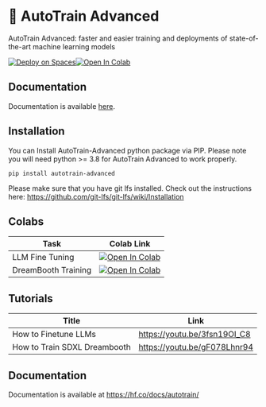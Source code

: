 # 🤗 AutoTrain Advanced

AutoTrain Advanced: faster and easier training and deployments of state-of-the-art machine learning models

[![Deploy on Spaces](https://huggingface.co/datasets/huggingface/badges/resolve/main/deploy-on-spaces-lg.svg)](https://huggingface.co/new-space?template=autotrain-projects/autotrain-advanced)[![Open In Colab](https://colab.research.google.com/assets/colab-badge.svg)](https://colab.research.google.com/github/huggingface/autotrain-advanced/blob/main/colabs/AutoTrain.ipynb)


## Documentation

Documentation is available [here](https://hf.co/docs/autotrain/).



## Installation

You can Install AutoTrain-Advanced python package via PIP. Please note you will need python >= 3.8 for AutoTrain Advanced to work properly.

    pip install autotrain-advanced
    
Please make sure that you have git lfs installed. Check out the instructions here: https://github.com/git-lfs/git-lfs/wiki/Installation


## Colabs

| Task | Colab Link |
| --- | --- |
| LLM Fine Tuning | [![Open In Colab](https://colab.research.google.com/assets/colab-badge.svg)](https://colab.research.google.com/github/huggingface/autotrain-advanced/blob/main/colabs/AutoTrain_LLM.ipynb) |
| DreamBooth Training | [![Open In Colab](https://colab.research.google.com/assets/colab-badge.svg)](https://colab.research.google.com/github/huggingface/autotrain-advanced/blob/main/colabs/AutoTrain_Dreambooth.ipynb) |


## Tutorials

| Title | Link |
| --- | --- |
| How to Finetune LLMs | https://youtu.be/3fsn19OI_C8 |
| How to Train SDXL Dreambooth | https://youtu.be/gF078Lhnr94 |


## Documentation

Documentation is available at https://hf.co/docs/autotrain/
